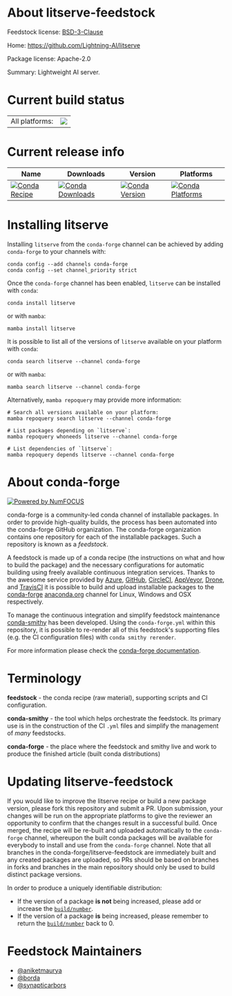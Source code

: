 About litserve-feedstock
========================

Feedstock license: [BSD-3-Clause](https://github.com/conda-forge/litserve-feedstock/blob/main/LICENSE.txt)

Home: https://github.com/Lightning-AI/litserve

Package license: Apache-2.0

Summary: Lightweight AI server.

Current build status
====================


<table><tr><td>All platforms:</td>
    <td>
      <a href="https://dev.azure.com/conda-forge/feedstock-builds/_build/latest?definitionId=23191&branchName=main">
        <img src="https://dev.azure.com/conda-forge/feedstock-builds/_apis/build/status/litserve-feedstock?branchName=main">
      </a>
    </td>
  </tr>
</table>

Current release info
====================

| Name | Downloads | Version | Platforms |
| --- | --- | --- | --- |
| [![Conda Recipe](https://img.shields.io/badge/recipe-litserve-green.svg)](https://anaconda.org/conda-forge/litserve) | [![Conda Downloads](https://img.shields.io/conda/dn/conda-forge/litserve.svg)](https://anaconda.org/conda-forge/litserve) | [![Conda Version](https://img.shields.io/conda/vn/conda-forge/litserve.svg)](https://anaconda.org/conda-forge/litserve) | [![Conda Platforms](https://img.shields.io/conda/pn/conda-forge/litserve.svg)](https://anaconda.org/conda-forge/litserve) |

Installing litserve
===================

Installing `litserve` from the `conda-forge` channel can be achieved by adding `conda-forge` to your channels with:

```
conda config --add channels conda-forge
conda config --set channel_priority strict
```

Once the `conda-forge` channel has been enabled, `litserve` can be installed with `conda`:

```
conda install litserve
```

or with `mamba`:

```
mamba install litserve
```

It is possible to list all of the versions of `litserve` available on your platform with `conda`:

```
conda search litserve --channel conda-forge
```

or with `mamba`:

```
mamba search litserve --channel conda-forge
```

Alternatively, `mamba repoquery` may provide more information:

```
# Search all versions available on your platform:
mamba repoquery search litserve --channel conda-forge

# List packages depending on `litserve`:
mamba repoquery whoneeds litserve --channel conda-forge

# List dependencies of `litserve`:
mamba repoquery depends litserve --channel conda-forge
```


About conda-forge
=================

[![Powered by
NumFOCUS](https://img.shields.io/badge/powered%20by-NumFOCUS-orange.svg?style=flat&colorA=E1523D&colorB=007D8A)](https://numfocus.org)

conda-forge is a community-led conda channel of installable packages.
In order to provide high-quality builds, the process has been automated into the
conda-forge GitHub organization. The conda-forge organization contains one repository
for each of the installable packages. Such a repository is known as a *feedstock*.

A feedstock is made up of a conda recipe (the instructions on what and how to build
the package) and the necessary configurations for automatic building using freely
available continuous integration services. Thanks to the awesome service provided by
[Azure](https://azure.microsoft.com/en-us/services/devops/), [GitHub](https://github.com/),
[CircleCI](https://circleci.com/), [AppVeyor](https://www.appveyor.com/),
[Drone](https://cloud.drone.io/welcome), and [TravisCI](https://travis-ci.com/)
it is possible to build and upload installable packages to the
[conda-forge](https://anaconda.org/conda-forge) [anaconda.org](https://anaconda.org/)
channel for Linux, Windows and OSX respectively.

To manage the continuous integration and simplify feedstock maintenance
[conda-smithy](https://github.com/conda-forge/conda-smithy) has been developed.
Using the ``conda-forge.yml`` within this repository, it is possible to re-render all of
this feedstock's supporting files (e.g. the CI configuration files) with ``conda smithy rerender``.

For more information please check the [conda-forge documentation](https://conda-forge.org/docs/).

Terminology
===========

**feedstock** - the conda recipe (raw material), supporting scripts and CI configuration.

**conda-smithy** - the tool which helps orchestrate the feedstock.
                   Its primary use is in the construction of the CI ``.yml`` files
                   and simplify the management of *many* feedstocks.

**conda-forge** - the place where the feedstock and smithy live and work to
                  produce the finished article (built conda distributions)


Updating litserve-feedstock
===========================

If you would like to improve the litserve recipe or build a new
package version, please fork this repository and submit a PR. Upon submission,
your changes will be run on the appropriate platforms to give the reviewer an
opportunity to confirm that the changes result in a successful build. Once
merged, the recipe will be re-built and uploaded automatically to the
`conda-forge` channel, whereupon the built conda packages will be available for
everybody to install and use from the `conda-forge` channel.
Note that all branches in the conda-forge/litserve-feedstock are
immediately built and any created packages are uploaded, so PRs should be based
on branches in forks and branches in the main repository should only be used to
build distinct package versions.

In order to produce a uniquely identifiable distribution:
 * If the version of a package **is not** being increased, please add or increase
   the [``build/number``](https://docs.conda.io/projects/conda-build/en/latest/resources/define-metadata.html#build-number-and-string).
 * If the version of a package **is** being increased, please remember to return
   the [``build/number``](https://docs.conda.io/projects/conda-build/en/latest/resources/define-metadata.html#build-number-and-string)
   back to 0.

Feedstock Maintainers
=====================

* [@aniketmaurya](https://github.com/aniketmaurya/)
* [@borda](https://github.com/borda/)
* [@synapticarbors](https://github.com/synapticarbors/)


